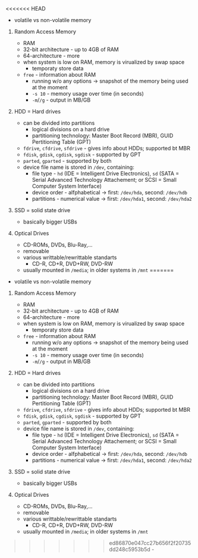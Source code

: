 <<<<<<< HEAD
- volatile vs non-volatile memory

1. Random Access Memory
	- RAM
	- 32-bit architecture - up to 4GB of RAM
	- 64-architecture - more
	- when system is low on RAM, memory is virualized by swap space
		- temporaty store data 
	- `free`  - information about RAM
		- running w/o any options → snapshot of the memory being used at the moment
		- `-s 10` - memory usage over time (in seconds)
		- `-m`/`/g` - output in MB/GB

2. HDD = Hard drives
	- can be divided into partitions
		- logical divisions on a hard drive
		- partitioning technology: Master Boot Record (MBR), GUID Pertitioning Table (GPT)
	- `fdrive`, `cfdrive`, `sfdrive` - gives info about HDDs; supported bt MBR
	- `fdisk`, `gdisk`, `cgdisk`, `sgdisk` - supported by GPT
	- `parted`, `gparted` - supported by both
	- device file name is stored in `/dev`, containing:
		- file type - `hd` (IDE = Intelligent Drive Electronics), `sd` (SATA = Serial Advanced Technology Attachement; or SCSI = Small Computer System Interface)
		- device order - alfphabetical → first: `/dev/hda`, second: `/dev/hdb`
		- partitions - numerical value → first: `/dev/hda1`, second: `/dev/hda2`
3. SSD = solid state drive
	 - basically bigger USBs 
4. Optical Drives
	- CD-ROMs, DVDs, Blu-Ray,...
	- removable
	- various writtable/rewrittable standarts
		- CD-R, CD+R, DVD+RW, DVD-RW
	- usually mounted in `/media`; in older systems in `/mnt`
=======
- volatile vs non-volatile memory

1. Random Access Memory
	- RAM
	- 32-bit architecture - up to 4GB of RAM
	- 64-architecture - more
	- when system is low on RAM, memory is virualized by swap space
		- temporaty store data 
	- `free`  - information about RAM
		- running w/o any options → snapshot of the memory being used at the moment
		- `-s 10` - memory usage over time (in seconds)
		- `-m`/`/g` - output in MB/GB

2. HDD = Hard drives
	- can be divided into partitions
		- logical divisions on a hard drive
		- partitioning technology: Master Boot Record (MBR), GUID Pertitioning Table (GPT)
	- `fdrive`, `cfdrive`, `sfdrive` - gives info about HDDs; supported bt MBR
	- `fdisk`, `gdisk`, `cgdisk`, `sgdisk` - supported by GPT
	- `parted`, `gparted` - supported by both
	- device file name is stored in `/dev`, containing:
		- file type - `hd` (IDE = Intelligent Drive Electronics), `sd` (SATA = Serial Advanced Technology Attachement; or SCSI = Small Computer System Interface)
		- device order - alfphabetical → first: `/dev/hda`, second: `/dev/hdb`
		- partitions - numerical value → first: `/dev/hda1`, second: `/dev/hda2`
3. SSD = solid state drive
	 - basically bigger USBs 
4. Optical Drives
	- CD-ROMs, DVDs, Blu-Ray,...
	- removable
	- various writtable/rewrittable standarts
		- CD-R, CD+R, DVD+RW, DVD-RW
	- usually mounted in `/media`; in older systems in `/mnt`
>>>>>>> ed86870e047cc27b656f2f20735dd248c5953b5d
	- 